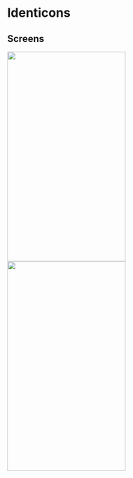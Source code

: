 # Identicons

## Screens
<img src="https://raw.githubusercontent.com/st235/Identicons/feature/identiconview/pictures/homescreen.png" width="270" height="480"> <img src="https://raw.githubusercontent.com/st235/Identicons/feature/identiconview/pictures/app.png" width="270" height="480">